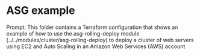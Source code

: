 # ASG example

Prompt: This folder contains a Terraform configuration that shows an example of how to use the asg-rolling-deploy module (../../modules/cluster/asg-rolling-deploy) to deploy a cluster of web servers using EC2 and Auto Scaling in an Amazon Web Services (AWS) account
